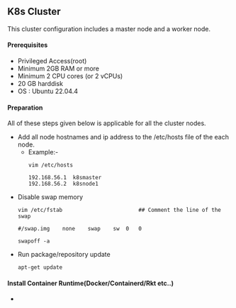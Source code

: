 ## K8s Cluster
This cluster configuration includes a master node and a worker node.
#### Prerequisites
- Privileged Access(root)
- Minimum 2GB RAM or more
- Minimum 2 CPU cores (or 2 vCPUs)
- 20 GB harddisk
- OS : Ubuntu 22.04.4
#### Preparation
All of these steps given below is applicable for all the cluster nodes.
- Add all node hostnames and ip address to the /etc/hosts file of the each node.
  - Example:-
    ```
    vim /etc/hosts

    192.168.56.1  k8smaster
    192.168.56.2  k8snode1
    ```
- Disable swap memory
  ```
  vim /etc/fstab                        ## Comment the line of the swap

  #/swap.img	none	swap	sw	0	0
  ```
  ```
  swapoff -a
  ```
- Run package/repository update
  ```
  apt-get update
  ```
#### Install Container Runtime(Docker/Containerd/Rkt etc..)
- 
